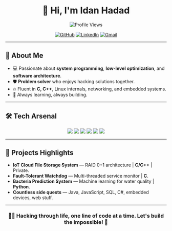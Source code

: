 <h1 align="center">👋 Hi, I'm Idan Hadad</h1>

<div align="center">

![Profile Views](https://komarev.com/ghpvc/?username=idan226688&style=for-the-badge&color=blueviolet)

[![GitHub](https://img.shields.io/badge/GitHub-idan226688-181717?style=for-the-badge&logo=github)](https://github.com/idan226688)
[![LinkedIn](https://img.shields.io/badge/LinkedIn-Idan%20Hadad-0A66C2?style=for-the-badge&logo=linkedin)](https://www.linkedin.com/in/idan-hadad-8793a2249/)
[![Gmail](https://img.shields.io/badge/Gmail-idan226688@gmail.com-D14836?style=for-the-badge&logo=gmail&logoColor=white)](mailto:idan226688@gmail.com)

</div>

---

## 🧠 About Me

- 💻 Passionate about **system programming**, **low-level optimization**, and **software architecture**.
- 🛡️ **Problem solver** who enjoys hacking solutions together.
- 🔥 Fluent in **C, C++**, Linux internals, networking, and embedded systems.
- 🎯 Always learning, always building.

---

## 🛠️ Tech Arsenal

<div align="center">

<img src="https://img.shields.io/badge/C-00599C?style=for-the-badge&logo=c&logoColor=white" />
<img src="https://img.shields.io/badge/C++-00599C?style=for-the-badge&logo=cpp&logoColor=white" />
<img src="https://img.shields.io/badge/Python-FFD43B?style=for-the-badge&logo=python&logoColor=blue" />
<img src="https://img.shields.io/badge/Linux-FCC624?style=for-the-badge&logo=linux&logoColor=black" />
<img src="https://img.shields.io/badge/Docker-2496ED?style=for-the-badge&logo=docker&logoColor=white" />
<img src="https://img.shields.io/badge/Git-F05032?style=for-the-badge&logo=git&logoColor=white" />

</div>

---

## 🚀 Projects Highlights

- **IoT Cloud File Storage System** — RAID 0+1 architecture | **C/C++** | Private.
- **Fault-Tolerant Watchdog** — Multi-threaded service monitor | **C**.
- **Bacteria Prediction System** — Machine learning for water quality | **Python**.
- **Countless side quests** — Java, JavaScript, SQL, C#, embedded devices, web stuff.

---

<h3 align="center">👨‍💻 Hacking through life, one line of code at a time. Let's build the impossible! 🚀</h3>
